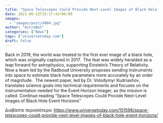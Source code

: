 ```yaml
---
title: "Space Telescopes Could Provide Next-Level Images of Black Hole Event Horizons"
date: 2021-06-22T15:17:42+00:00
images:
  - "images/post/4904.jpg"
author: "AstroBot"
categories: ["News"]
tags: ["universetoday.com"]
draft: false
---
```


Back in 2019, the world was treated to the first ever image of a black hole, which was originally captured in 2017.  The feat was widely heralded as a leap forward for astrophysics, supporting Einstein’s Theory of Relativity.  Now a team led by the Radboud University proposes sending instruments into space to estimate black hole parameters more accurately by an order of magnitude.  The newest paper, led by Dr. Volodymyr Kudriashov, translates science goals into technical requirements and focuses on the instrumentation needed for the Event Horizon Imager, as the mission is called. Continue reading “Space Telescopes Could Provide Next-Level Images of Black Hole Event Horizons” 

Διαβάστε περισσότερα: https://www.universetoday.com/151596/space-telescopes-could-provide-next-level-images-of-black-hole-event-horizons/
